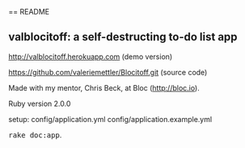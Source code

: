 == README

## valblocitoff:  a self-destructing to-do list app


http://valblocitoff.herokuapp.com (demo version)

https://github.com/valeriemettler/Blocitoff.git (source code)

Made with my mentor, Chris Beck, at Bloc (http://bloc.io).

Ruby version 2.0.0

setup:
config/application.yml
config/application.example.yml

<tt>rake doc:app</tt>.